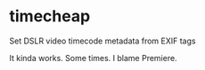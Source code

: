 # timecheap
Set DSLR video timecode metadata from EXIF tags

It kinda works. Some times.
I blame Premiere.
